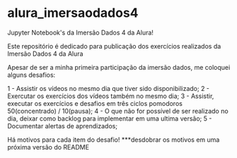 # alura_imersaodados4
Jupyter Notebook's da Imersão Dados 4 da Alura!

Este repositório é dedicado para publicação dos exercícios realizados da Imersão Dados 4 da Alura

Apesar de ser a minha primeira participação da imersão dados, me coloquei alguns desafios:

1 - Assistir os vídeos no mesmo dia que tiver sido disponibilizado;
2 - Exercutar os exercícios dos vídeos também no mesmo dia;
3 - Assistir, executar os exercícios e desafios em três ciclos pomodoros 50(concentrado) / 10(pausa);
4 - O que não for possível de ser realizado no dia, deixar como backlog para implementar em uma ultima versão;
5 - Documentar alertas de aprendizados;

Há motivos para cada item do desafio! ***desdobrar os motivos em uma próxima versão do README
